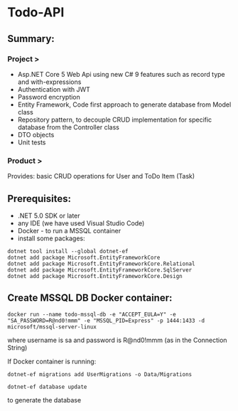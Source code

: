 # Todo-API

## Summary:
### Project > 
  - Asp.NET Core 5 Web Api using new C# 9 features such as record type and with-expressions
  - Authentication with JWT
  - Password encryption
  - Entity Framework, Code first approach to generate database from Model class
  - Repository pattern, to decouple CRUD implementation for specific database from the Controller class
  - DTO objects 
  - Unit tests
  
### Product > 
  Provides: basic CRUD operations for User and ToDo Item (Task)

## Prerequisites:

- .NET 5.0 SDK or later
- any IDE (we have used Visual Studio Code)
- Docker - to run a MSSQL container
- install some packages:
``` 
dotnet tool install --global dotnet-ef
dotnet add package Microsoft.EntityFrameworkCore
dotnet add package Microsoft.EntityFrameworkCore.Relational
dotnet add package Microsoft.EntityFrameworkCore.SqlServer
dotnet add package Microsoft.EntityFrameworkCore.Design 
```

## Create MSSQL DB Docker container:
``` 
docker run --name todo-mssql-db -e "ACCEPT_EULA=Y" -e "SA_PASSWORD=R@nd0!mmm" -e "MSSQL_PID=Express" -p 1444:1433 -d microsoft/mssql-server-linux 
```
where username is sa and password is R@nd0!mmm (as in the Connection String)

If Docker container is running: 
``` 
dotnet-ef migrations add UserMigrations -o Data/Migrations

dotnet-ef database update 
``` 
to generate the database
